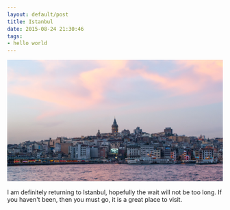 ```yaml
---
layout: default/post
title: Istanbul
date: 2015-08-24 21:30:46
tags:
- hello world
---
```

<img class="img-responsive" src="/assets/150824/istanbul.jpg" alt="Galata Bridge">

I am definitely returning to Istanbul, hopefully the wait will not be too long. If you haven't been, then you must go, it is a great place to visit.